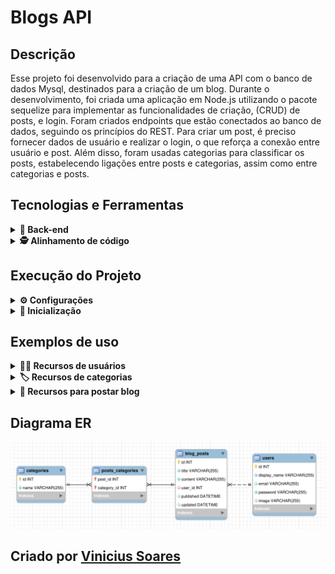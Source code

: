 # Blogs API

## Descrição 
Esse projeto foi desenvolvido para a criação de uma API com o banco de dados Mysql, destinados para a criação de um blog. Durante o desenvolvimento, foi criada uma aplicação em Node.js utilizando o pacote sequelize para implementar as funcionalidades de criação, (CRUD) de posts, e login. Foram criados endpoints que estão conectados ao banco de dados, seguindo os princípios do REST. Para criar um post, é preciso fornecer dados de usuário e realizar o login, o que reforça a conexão entre usuário e post. Além disso, foram usadas categorias para classificar os posts, estabelecendo ligações entre posts e categorias, assim como entre categorias e posts.

## Tecnologias e Ferramentas

<details>
  <summary><strong>💾 Back-end</strong></summary>
  
- [Express](https://expressjs.com/pt-br/)
- [Docker](https://www.docker.com/)
- [Sequelize](https://sequelize.org/)
- [MySQL](https://www.mysql.com/)
- [JWT](https://jwt.io/)
- JOI - Descrição de esquema e validador de dados para JavaScript.
- ORM - Interface da aplicação com o banco de dados.
- POO - Programação Orientada a Objetos.
- SOLID
</details>

<details>
  <summary><strong>🕵️ Alinhamento de código</strong></summary>
  
- [ESlint](https://eslint.org/)
</details>

## Execução do Projeto

<details>
<summary><strong>⚙️ Configurações</strong></summary>
1.Clone o Projeto.

    git@github.com:ViniciusSoares21/blogs-api.git
    
2.Entre no diretório do projeto

    blogs-api

3.<strong>Na pasta do projeto </strong>, suba os containers blogs_api, e blogs_api_db. <br />
  -   ⚠️ Para rodar a aplicação dessa forma você deve ter o [Docker](https://www.docker.com/) instalado na sua máquina.
  
    docker-compose up -d --build

5.Rode o container blogs_api via CLI ou abri-lo no VS Code
    
    docker exec -it blogs_api bash
    
4.Instale as dependências rodando o comando abaixo.

    npm install
    
</details>

<details>
<summary><strong>🚀 Inicialização</strong></summary>

Dentro do container blogs_api rode o comando 

    npm start

Se quiser popular o banco de dados rode o comando

    npm run seed

</details>

## Exemplos de uso
<details>
  <summary><strong>👩‍💼 Recursos de usuários</strong></summary>
  <details>
    <summary><strong>POST  /user</strong></summary>
    
  - Cria um novo usuário
    ```json
    {
      "displayName": "Brett Wiltshire",
      "email": "brett@email.com",
      "password": "123456",
      "image": "http://4.bp.blogspot.com/_YA50adQ-7vQ/S1gfR_6ufpI/AAAAAAAAAAk/1ErJGgRWZDg/S45/brett.png"
      // a imagem não é obrigatória
    }
    ```
  - Retorno com SUCESSO
    ```json
      {
        "token": "eyJhbGciOiJIUzI1NiIsInR5cCI6IkpXVCJ9.eyJwYXlsb2FkIjp7ImlkIjo1LCJkaXNwbGF5TmFtZSI6InVzdWFyaW8gZGUgdGVzdGUiLCJlbWFpbCI6InRlc3RlQGVtYWlsLmNvbSIsImltYWdlIjoibnVsbCJ9LCJpYXQiOjE2MjAyNDQxODcsImV4cCI6MTYyMDY3NjE4N30.Roc4byj6mYakYqd9LTCozU1hd9k_Vw5IWKGL4hcCVG8"
      }
    ```
  - Retorno com ERRO
    - `displayName` menor que 8 caracteres
      ```json
          STATUS http `400`
          {
            "message": "\"displayName\" length must be at least 8 characters long"
          }
       ```
    - `email` com formato inválido
      ```json
          STATUS http `400`
          {
            "message": "\"email\" must be a valid email"
          }
       ```
    - `password` menor que 6 caracteres
      ```json
          STATUS http `400`
          {
            "message": "\"password\" length must be at least 6 characters long"
          }
       ```
    - `email` já existe
      ```json
          STATUS http `409`
          {
            "message": "User already registered"
          }
       ```
  </details>
  <details>
    <summary><strong>POST  /login</strong></summary>
    
  - Dados para login
    ```json
    {
    "email": "lewishamilton@gmail.com",
    "password": "123456"
    }
    ```
  - Retorno com SUCESSO
    ```json
      {
        "token": "eyJhbGciOiJIUzI1NiIsInR5cCI6IkpXVCJ9.eyJwYXlsb2FkIjp7ImlkIjo1LCJkaXNwbGF5TmFtZSI6InVzdWFyaW8gZGUgdGVzdGUiLCJlbWFpbCI6InRlc3RlQGVtYWlsLmNvbSIsImltYWdlIjoibnVsbCJ9LCJpYXQiOjE2MjAyNDQxODcsImV4cCI6MTYyMDY3NjE4N30.Roc4byj6mYakYqd9LTCozU1hd9k_Vw5IWKGL4hcCVG8"
      }
    ```
  - Retorno com ERRO
    - todos os campos preenchidos
      ```json
          STATUS http `400`
          {
            "message": "Some required fields are missing"
          }
       ```
    - usuário que não existe `email` e `password` errados/inexistentes
      ```json
          STATUS http `400`
          {
            "message": "Invalid fields"
          }
       ```
  </details>
  <details>
    <summary><strong>GET /user</strong></summary>
    
  - Retorna todos os usuários do banco de dados
    ```json
    [
      {
          "id": 1,
          "displayName": "Lewis Hamilton",
          "email": "lewishamilton@gmail.com",
          "image": "https://upload.wikimedia.org/wikipedia/commons/1/18/Lewis_Hamilton_2016_Malaysia_2.jpg"
      },

      /* ... */
    ]
    ```
  - Retorno com ERRO
    - ⚠️ `TOKEN` inexistente
      ```json
          STATUS http `401`
          {
            "message": "Token not found"
          }
       ```
    - ⚠️ `TOKEN` invalido
      ```json
          STATUS http `401`
          {
            "message": "Expired or invalid token"
          }
       ```
  </details>
  <details>
    <summary><strong>GET /user/:id</strong></summary>
    
  - Retorna um usuário do banco de dados
    ```json
    {
        "id": 1,
        "displayName": "Lewis Hamilton",
        "email": "lewishamilton@gmail.com",
        "image": "https://upload.wikimedia.org/wikipedia/commons/1/18/Lewis_Hamilton_2016_Malaysia_2.jpg"
    }
    ```
  - Retorno com ERRO
    - `usuário` inexistente
      ```json
          STATUS http `404`
          {
            "message": "User does not exist"
          }
       ```
    - ⚠️ `TOKEN` inexistente
      ```json
          STATUS http `401`
          {
            "message": "Token not found"
          }
       ```
    - ⚠️ `TOKEN` invalido
      ```json
          STATUS http `401`
          {
            "message": "Expired or invalid token"
          }
       ```
  </details>
  <details>
    <summary><strong>DELETE  /user/me</strong></summary>
    
  - Deleta o próprio usuário do banco de dados, baseado no `id` que esta dentro do `token`
    - `status 204`
  - Retorno com ERRO
    - ⚠️ `TOKEN` inexistente
      ```json
          STATUS http `401`
          {
            "message": "Token not found"
          }
       ```
    - ⚠️ `TOKEN` invalido
      ```json
          STATUS http `401`
          {
            "message": "Expired or invalid token"
          }
       ```
  </details>
</details>

<details>
  <summary><strong>🏷️ Recursos de categorias</strong></summary>
  <details>
    <summary><strong>POST  /categories</strong></summary>
    
  - adiciona uma nova categoria no banco de dados
     ```json
         {
            "name": "Typescript"
         }
     ```
  - Retorno com SUCESSO
    ```json
      {
        "id": 3,
        "name": "Typescript"
      }
    ```
  - Retorno com ERRO
    - `name` preenchido
      ```json
          STATUS http `400`
          {
            "message": "\"name\" is required"
          }
       ```
    - ⚠️ `TOKEN` inexistente
      ```json
          STATUS http `401`
          {
            "message": "Token not found"
          }
       ```
    - ⚠️ `TOKEN` invalido
      ```json
          STATUS http `401`
          {
            "message": "Expired or invalid token"
          }
       ```
  </details>
  <details>
    <summary><strong>GET  /categories</strong></summary>
    
  - Retorna todas categorias do banco de dados
     ```json
     [
        {
            "id": 1,
            "name": "Inovação"
        },
        {
            "id": 2,
            "name": "Escola"
        },

        /* ... */
     ]
     ```
  - Retorno com ERRO
    - ⚠️ `TOKEN` inexistente
      ```json
          STATUS http `401`
          {
            "message": "Token not found"
          }
       ```
    - ⚠️ `TOKEN` invalido
      ```json
          STATUS http `401`
          {
            "message": "Expired or invalid token"
          }
       ```
  </details>
</details>

<details>
  <summary><strong>📝 Recursos para postar blog</strong></summary>
  
  <details>
    <summary><strong>POST  /post</strong></summary>
    
  - adiciona um novo blog post no banco de dados
     ```json
     {
       "title": "Latest updates, August 1st",
       "content": "The whole text for the blog post goes here in this key",
       "categoryIds": [1, 2]
     }
     ```
  - Retorno com SUCESSO
    ```json
    {
      "id": 3,
      "title": "Latest updates, August 1st",
      "content": "The whole text for the blog post goes here in this key",
      "userId": 1,
      "updated": "2022-05-18T18:00:01.196Z",
      "published": "2022-05-18T18:00:01.196Z"
    }
    ```
  - Retorno com ERRO
    - Todos os campos precisam estar preenchidos
      ```json
          STATUS http `400`
          {
            "message": "Some required fields are missing"
          }
       ```
    - `categoryIds` inexistente
      ```json
          STATUS http `400`
          {
            "message": "one or more \"categoryIds\" not found"
          }
       ```
    - ⚠️ `TOKEN` inexistente
      ```json
          STATUS http `401`
          {
            "message": "Token not found"
          }
       ```
    - ⚠️ `TOKEN` invalido
      ```json
          STATUS http `401`
          {
            "message": "Expired or invalid token"
          }
       ```
  </details>
  <details>
    <summary><strong>GET  /post</strong></summary>
    
  - Retorna todos blog post do usuário dono
     ```json
     [
        {
          "id": 1,
          "title": "Post do Ano",
          "content": "Melhor post do ano",
          "userId": 1,
          "published": "2011-08-01T19:58:00.000Z",
          "updated": "2011-08-01T19:58:51.000Z",
          "user": {
            "id": 1,
            "displayName": "Lewis Hamilton",
            "email": "lewishamilton@gmail.com",
            "image": "https://upload.wikimedia.org/wikipedia/commons/1/18/Lewis_Hamilton_2016_Malaysia_2.jpg"
          },
          "categories": [
            {
              "id": 1,
              "name": "Inovação"
            }
          ]
        },
        
        /* ... */
     ]
     ```
  - Retorno com ERRO
    - ⚠️ `TOKEN` inexistente
      ```json
          STATUS http `401`
          {
            "message": "Token not found"
          }
       ```
    - ⚠️ `TOKEN` invalido
      ```json
          STATUS http `401`
          {
            "message": "Expired or invalid token"
          }
       ```
  </details>
  <details>
    <summary><strong>GET  /post/:id</strong></summary>
    
  - Retorna um blog post baseado no `id`
    ```json
    {
      "id": 1,
      "title": "Post do Ano",
      "content": "Melhor post do ano",
      "userId": 1,
      "published": "2011-08-01T19:58:00.000Z",
      "updated": "2011-08-01T19:58:51.000Z",
      "user": {
          "id": 1,
          "displayName": "Lewis Hamilton",
          "email": "lewishamilton@gmail.com",
          "image": "https://upload.wikimedia.org/wikipedia/commons/1/18/Lewis_Hamilton_2016_Malaysia_2.jpg"
      },
      "categories": [
          {
              "id": 1,
              "name": "Inovação"
          }
      ]
    }
    ```
  - Retorno com ERRO
    -  blogpost inexistente
       ```json
         STATUS http `404`
        {
          "message": "Post does not exist"
        }
       ```
    - ⚠️ `TOKEN` inexistente
      ```json
          STATUS http `401`
          {
            "message": "Token not found"
          }
       ```
    - ⚠️ `TOKEN` invalido
      ```json
          STATUS http `401`
          {
            "message": "Expired or invalid token"
          }
       ```
  </details>
  <details>
    <summary><strong>PUT  /post/:id</strong></summary>
    
  - altera um post do banco de dados
    ```json
    {
      "title": "Latest updates, August 1st",
      "content": "The whole text for the blog post goes here in this key"
    }
    ```
  - Retorno com SUCESSO
    ```json
    {
      "id": 3,
      "title": "Latest updates, August 1st",
      "content": "The whole text for the blog post goes here in this key",
      "userId": 1,
      "published": "2022-05-18T18:00:01.000Z",
      "updated": "2022-05-18T18:07:32.000Z",
      "user": {
        "id": 1,
        "displayName": "Lewis Hamilton",
        "email": "lewishamilton@gmail.com",
        "image": "https://upload.wikimedia.org/wikipedia/commons/1/18/Lewis_Hamilton_2016_Malaysia_2.jpg"
      },
      "categories": [
        {
          "id": 1,
          "name": "Inovação"
        },
        {
          "id": 2,
          "name": "Escola"
        }
      ]
    }
    ```
  - Retorno com ERRO
    -  Não é possível editar um blogpost com outro usuário
       ```json
         STATUS http `401`
        {
          "message": "Unauthorized user"
        }
       ```
    -  Não é possível editar sem todos os campos preenchidos
       ```json
         STATUS http `400`
        {
          "message": "Some required fields are missing"
        }
       ```
    - ⚠️ `TOKEN` inexistente
      ```json
          STATUS http `401`
          {
            "message": "Token not found"
          }
       ```
    - ⚠️ `TOKEN` invalido
      ```json
          STATUS http `401`
          {
            "message": "Expired or invalid token"
          }
       ```
  </details>
  <details>
    <summary><strong>DELETE  /post/:id</strong></summary>
    
  - Deleta um blog post baseado no `id`
    - `status 204`
  - Retorno com ERRO
    -  Não é possível deletar um blogpost com outro usuário
       ```json
         STATUS http `401`
        {
          "message": "Unauthorized user"
        }
       ```
    -  Não é possível deletar um blogpost inexistente
       ```json
         STATUS http `404`
        {
          "message": "Post does not exist"
        }
       ```
    - ⚠️ `TOKEN` inexistente
      ```json
          STATUS http `401`
          {
            "message": "Token not found"
          }
       ```
    - ⚠️ `TOKEN` invalido
      ```json
          STATUS http `401`
          {
            "message": "Expired or invalid token"
          }
       ```
  </details>
  <details>
    <summary><strong>GET  /post/search</strong></summary>
    
  - Retorna blogs post baseados no `titulo` do banco de dados
    ```json
    [
      {
        "id": 2,
        "title": "Vamos que vamos",
        "content": "Foguete não tem ré",
        "userId": 1,
        "published": "2011-08-01T19:58:00.000Z",
        "updated": "2011-08-01T19:58:51.000Z",
        "user": {
          "id": 1,
          "displayName": "Lewis Hamilton",
          "email": "lewishamilton@gmail.com",
          "image": "https://upload.wikimedia.org/wikipedia/commons/1/18/Lewis_Hamilton_2016_Malaysia_2.jpg"
        },
        "categories": [
          {
            "id": 2,
            "name": "Escola"
          }
        ]
      }
    ]
    ```
  - Retorna blogs post baseados no `content` do banco de dados
    ```json
    [
      {
        "id": 2,
        "title": "Vamos que vamos",
        "content": "Foguete não tem ré",
        "userId": 1,
        "published": "2011-08-01T19:58:00.000Z",
        "updated": "2011-08-01T19:58:51.000Z",
        "user": {
          "id": 1,
          "displayName": "Lewis Hamilton",
          "email": "lewishamilton@gmail.com",
          "image": "https://upload.wikimedia.org/wikipedia/commons/1/18/Lewis_Hamilton_2016_Malaysia_2.jpg"
        },
        "categories": [
          {
            "id": 2,
            "name": "Escola"
          }
        ]
      }
    ]
    ```
  - Retorna blogs post quando passa a busca vazia
    ```json
    [
      {
        "id": 1,
        "title": "Post do Ano",
        "content": "Melhor post do ano",
        "userId": 1,
        "published": "2011-08-01T19:58:00.000Z",
        "updated": "2011-08-01T19:58:51.000Z",
        "user": {
          "id": 1,
          "displayName": "Lewis Hamilton",
          "email": "lewishamilton@gmail.com",
          "image": "https://upload.wikimedia.org/wikipedia/commons/1/18/Lewis_Hamilton_2016_Malaysia_2.jpg"
        },
        "categories": [
          {
            "id": 1,
            "name": "Inovação"
          }
        ]
      },
      
      /* ... */
    ]
    ```
  - Retorna blogs post inexistente
    ```json
      []
    ```
  - Retorno com ERRO
    - ⚠️ `TOKEN` inexistente
      ```json
          STATUS http `401`
          {
            "message": "Token not found"
          }
       ```
    - ⚠️ `TOKEN` invalido
      ```json
          STATUS http `401`
          {
            "message": "Expired or invalid token"
          }
       ```
  </details>
</details>

## Diagrama ER
![DER](./diagrama%20ER.png)
 
## Criado por [Vinicius Soares](https://www.linkedin.com/in/vinicius-soares21/)
    
